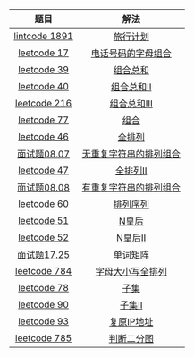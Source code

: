 |                             题目                             |                             解法                             |
| :----------------------------------------------------------: | :----------------------------------------------------------: |
|   [lintcode 1891](https://www.lintcode.com/problem/1891/)    | [旅行计划](https://github.com/pshijie/Java_interview_code/blob/main/Leetcode分类/DFSor回溯/旅行计划.java) |
| [leetcode 17](https://leetcode.cn/problems/letter-combinations-of-a-phone-number/) | [电话号码的字母组合](https://github.com/pshijie/Java_interview_code/blob/main/Leetcode分类/DFSor回溯/电话号码的字母组合.java) |
| [leetcode 39](https://leetcode.cn/problems/combination-sum/) | [组合总和](https://github.com/pshijie/Java_interview_code/blob/main/Leetcode分类/DFSor回溯/组合总和.java) |
| [leetcode 40](https://leetcode.cn/problems/combination-sum-ii/) | [组合总和Ⅱ](https://github.com/pshijie/Java_interview_code/blob/main/Leetcode分类/DFSor回溯/组合总和Ⅱ.java) |
| [leetcode 216](https://leetcode.cn/problems/combination-sum-iii/) | [组合总和Ⅲ](https://github.com/pshijie/Java_interview_code/blob/main/Leetcode分类/DFSor回溯/组合总和Ⅲ.java) |
|  [leetcode 77](https://leetcode.cn/problems/combinations/)   | [组合](https://github.com/pshijie/Java_interview_code/blob/main/Leetcode分类/DFSor回溯/组合.java) |
|  [leetcode 46](https://leetcode.cn/problems/permutations/)   | [全排列](https://github.com/pshijie/Java_interview_code/blob/main/Leetcode分类/DFSor回溯/全排列.java) |
| [面试题08.07](https://leetcode.cn/problems/permutation-i-lcci/) | [无重复字符串的排列组合](https://github.com/pshijie/Java_interview_code/blob/main/Leetcode分类/DFSor回溯/无重复字符串的排列组合.java) |
| [leetcode 47](https://leetcode.cn/problems/permutations-ii/) | [全排列Ⅱ](https://github.com/pshijie/Java_interview_code/blob/main/Leetcode分类/DFSor回溯/全排列Ⅱ.java) |
| [面试题08.08](https://leetcode.cn/problems/permutation-ii-lcci/) | [有重复字符串的排列组合](https://github.com/pshijie/Java_interview_code/blob/main/Leetcode分类/DFSor回溯/有重复字符串的排列组合.java) |
| [leetcode 60](https://leetcode.cn/problems/permutation-sequence/) | [排列序列](https://github.com/pshijie/Java_interview_code/blob/main/Leetcode分类/DFSor回溯/排列序列.java) |
|    [leetcode 51](https://leetcode.cn/problems/n-queens/)     | [N皇后](https://github.com/pshijie/Java_interview_code/blob/main/Leetcode分类/DFSor回溯/N皇后.java) |
|   [leetcode 52](https://leetcode.cn/problems/n-queens-ii/)   | [N皇后Ⅱ](https://github.com/pshijie/Java_interview_code/blob/main/Leetcode分类/DFSor回溯/N皇后Ⅱ.java) |
| [面试题17.25](https://leetcode.cn/problems/word-rectangle-lcci/) | [单词矩阵](https://github.com/pshijie/Java_interview_code/blob/main/Leetcode分类/DFSor回溯/单词矩阵.java) |
| [leetcode 784](https://leetcode.cn/problems/letter-case-permutation/) | [字母大小写全排列](https://github.com/pshijie/Java_interview_code/blob/main/Leetcode分类/DFSor回溯/字母大小写全排列.java) |
|     [leetcode 78](https://leetcode.cn/problems/subsets/)     | [子集](https://github.com/pshijie/Java_interview_code/blob/main/Leetcode分类/DFSor回溯/子集.java) |
|   [leetcode 90](https://leetcode.cn/problems/subsets-ii/)    | [子集Ⅱ](https://github.com/pshijie/Java_interview_code/blob/main/Leetcode分类/DFSor回溯/子集Ⅱ.java) |
| [leetcode 93](https://leetcode.cn/problems/restore-ip-addresses/) | [复原IP地址](https://github.com/pshijie/Java_interview_code/blob/main/Leetcode分类/DFSor回溯/复原IP地址.java) |
| [leetcode 785](https://leetcode.cn/problems/is-graph-bipartite/) | [判断二分图](https://github.com/pshijie/Java_interview_code/blob/main/Leetcode分类/DFSor回溯/判断二分图.java) |


